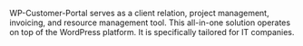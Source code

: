 WP-Customer-Portal serves as a client relation, project management, invoicing, and resource management tool. This all-in-one solution operates on top of the WordPress platform. It is specifically tailored for IT companies.